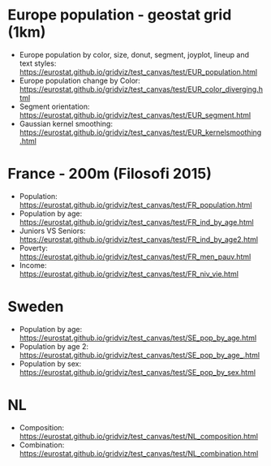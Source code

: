 # Europe population - geostat grid (1km)

- Europe population by color, size, donut, segment, joyplot, lineup and text styles: https://eurostat.github.io/gridviz/test_canvas/test/EUR_population.html
- Europe population change by Color: https://eurostat.github.io/gridviz/test_canvas/test/EUR_color_diverging.html
- Segment orientation: https://eurostat.github.io/gridviz/test_canvas/test/EUR_segment.html
- Gaussian kernel smoothing: https://eurostat.github.io/gridviz/test_canvas/test/EUR_kernelsmoothing.html

# France - 200m (Filosofi 2015)

- Population: https://eurostat.github.io/gridviz/test_canvas/test/FR_population.html
- Population by age: https://eurostat.github.io/gridviz/test_canvas/test/FR_ind_by_age.html
- Juniors VS Seniors: https://eurostat.github.io/gridviz/test_canvas/test/FR_ind_by_age2.html
- Poverty: https://eurostat.github.io/gridviz/test_canvas/test/FR_men_pauv.html
- Income: https://eurostat.github.io/gridviz/test_canvas/test/FR_niv_vie.html

# Sweden

- Population by age: https://eurostat.github.io/gridviz/test_canvas/test/SE_pop_by_age.html
- Population by age 2: https://eurostat.github.io/gridviz/test_canvas/test/SE_pop_by_age_.html
- Population by sex: https://eurostat.github.io/gridviz/test_canvas/test/SE_pop_by_sex.html

# NL

- Composition: https://eurostat.github.io/gridviz/test_canvas/test/NL_composition.html
- Combination: https://eurostat.github.io/gridviz/test_canvas/test/NL_combination.html
